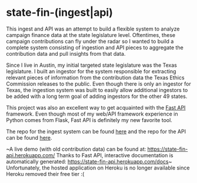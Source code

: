 # state-fin-(ingest|api)
This ingest and API was an attempt to build a flexible system to analyze campaign finance data at the state legislature level. Oftentimes, these campaign contributions can fly under the radar so I wanted to build a complete system consisting of ingestion and API pieces to aggregate the contribution data and pull insights from that data.

Since I live in Austin, my initial targeted state legislature was the Texas legislature. I built an ingestor for the system responsible for extracting relevant pieces of information from the contribution data the Texas Ethics Commission releases to the public. Even though there is only an ingestor for Texas, the ingestion system was built to easily allow additional ingestors to be added with a long term goal of adding ingestors for the other 49 states.

This project was also an excellent way to get acquainted with the [Fast API](https://fastapi.tiangolo.com/) framework. Even though most of my web/API framework experience in Python comes from Flask, Fast API is definitely my new favorite tool.

The repo for the ingest system can be found [here](https://github.com/poffdeluxe/state-fin-ingest) and the repo for the API can be found [here](https://github.com/poffdeluxe/state-fin-api).

~A live demo (with old contribution data) can be found at: https://state-fin-api.herokuapp.com/
Thanks to Fast API, interactive documentation is automatically generated: https://state-fin-api.herokuapp.com/docs~ Unfortunately, the hosted application on Heroku is no longer available since Heroku removed their free tier :(
